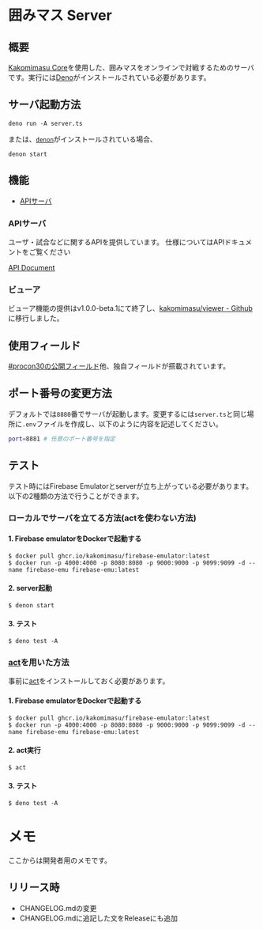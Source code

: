 # 囲みマス Server

## 概要

[Kakomimasu Core](https://github.com/codeforkosen/Kakomimasu)を使用した、囲みマスをオンラインで対戦するためのサーバです。実行には[Deno](https://deno.land/)がインストールされている必要があります。

## サーバ起動方法

```console
deno run -A server.ts
```

または、[`denon`](https://github.com/denosaurs/denon)がインストールされている場合、

```console
denon start
```

## 機能

- [APIサーバ](#apiサーバ)

### APIサーバ

ユーザ・試合などに関するAPIを提供しています。 仕様についてはAPIドキュメントをご覧ください

[API Document](./v1/docs/index.md)

### ビューア

ビューア機能の提供はv1.0.0-beta.1にて終了し、[kakomimasu/viewer - Github](https://github.com/kakomimasu/viewer)に移行しました。

## 使用フィールド

[#procon30の公開フィールド](http://www.procon.gr.jp/?p=76585)他、独自フィールドが搭載されています。

## ポート番号の変更方法

デフォルトでは`8880`番でサーバが起動します。変更するには`server.ts`と同じ場所に`.env`ファイルを作成し、以下のように内容を記述してください。

```sh
port=8881 # 任意のポート番号を指定
```

## テスト

テスト時にはFirebase Emulatorとserverが立ち上がっている必要があります。以下の2種類の方法で行うことができます。

### ローカルでサーバを立てる方法(actを使わない方法)

#### 1. Firebase emulatorをDockerで起動する

```console
$ docker pull ghcr.io/kakomimasu/firebase-emulator:latest
$ docker run -p 4000:4000 -p 8080:8080 -p 9000:9000 -p 9099:9099 -d --name firebase-emu firebase-emu:latest
```

#### 2. server起動

```console
$ denon start
```

#### 3. テスト

```console
$ deno test -A
```

### [act](https://github.com/nektos/act)を用いた方法

事前に[act](https://github.com/nektos/act)をインストールしておく必要があります。

#### 1. Firebase emulatorをDockerで起動する

```console
$ docker pull ghcr.io/kakomimasu/firebase-emulator:latest
$ docker run -p 4000:4000 -p 8080:8080 -p 9000:9000 -p 9099:9099 -d --name firebase-emu firebase-emu:latest
```

#### 2. act実行

```console
$ act
```

#### 3. テスト

```console
$ deno test -A
```

# メモ

ここからは開発者用のメモです。

## リリース時

- CHANGELOG.mdの変更
- CHANGELOG.mdに追記した文をReleaseにも追加

